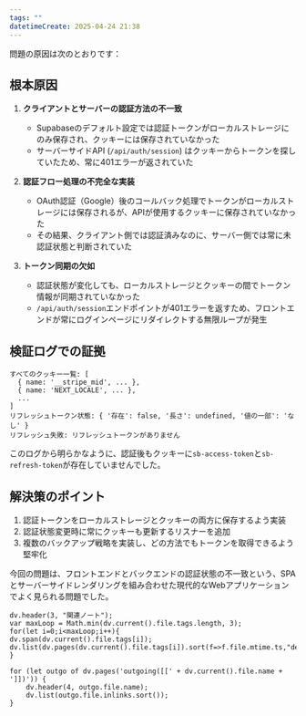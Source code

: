 ```yaml
---
tags: ""
datetimeCreate: 2025-04-24 21:38
---
```



問題の原因は次のとおりです：

## 根本原因
1. **クライアントとサーバーの認証方法の不一致**
   - Supabaseのデフォルト設定では認証トークンがローカルストレージにのみ保存され、クッキーには保存されていなかった
   - サーバーサイドAPI (`/api/auth/session`) はクッキーからトークンを探していたため、常に401エラーが返されていた

2. **認証フロー処理の不完全な実装**
   - OAuth認証（Google）後のコールバック処理でトークンがローカルストレージには保存されるが、APIが使用するクッキーに保存されていなかった
   - その結果、クライアント側では認証済みなのに、サーバー側では常に未認証状態と判断されていた

3. **トークン同期の欠如**
   - 認証状態が変化しても、ローカルストレージとクッキーの間でトークン情報が同期されていなかった
   - `/api/auth/session`エンドポイントが401エラーを返すため、フロントエンドが常にログインページにリダイレクトする無限ループが発生

## 検証ログでの証拠
```
すべてのクッキー一覧: [
  { name: '__stripe_mid', ... },
  { name: 'NEXT_LOCALE', ... },
  ...
]
リフレッシュトークン状態: { '存在': false, '長さ': undefined, '値の一部': 'なし' }
リフレッシュ失敗: リフレッシュトークンがありません
```

このログから明らかなように、認証後もクッキーに`sb-access-token`と`sb-refresh-token`が存在していませんでした。

## 解決策のポイント
1. 認証トークンをローカルストレージとクッキーの両方に保存するよう実装
2. 認証状態変更時に常にクッキーも更新するリスナーを追加
3. 複数のバックアップ戦略を実装し、どの方法でもトークンを取得できるよう堅牢化

今回の問題は、フロントエンドとバックエンドの認証状態の不一致という、SPAとサーバーサイドレンダリングを組み合わせた現代的なWebアプリケーションでよく見られる問題でした。





```dataviewjs
dv.header(3, "関連ノート");
var maxLoop = Math.min(dv.current().file.tags.length, 3);
for(let i=0;i<maxLoop;i++){
dv.span(dv.current().file.tags[i]);
dv.list(dv.pages(dv.current().file.tags[i]).sort(f=>f.file.mtime.ts,"desc").limit(15).file.link);
}

for (let outgo of dv.pages('outgoing([[' + dv.current().file.name + ']])')) {
    dv.header(4, outgo.file.name);
    dv.list(outgo.file.inlinks.sort());
}
```